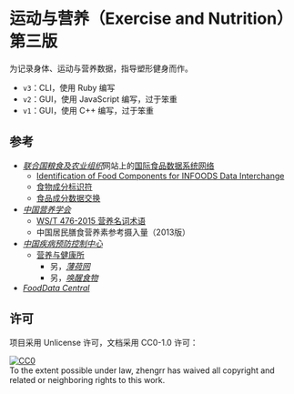 # 运动与营养（Exercise and Nutrition）第三版

为记录身体、运动与营养数据，指导塑形健身而作。

*   `v3`：CLI，使用 Ruby 编写
*   `v2`：GUI，使用 JavaScript 编写，过于笨重
*   `v1`：GUI，使用 C++ 编写，过于笨重

## 参考

*   [*联合国粮食及农业组织*](http://fao.org/)网站上的[国际食品数据系统网络](http://fao.org/infoods/)
    *   [Identification of Food Components for INFOODS Data Interchange](http://archive.unu.edu/unupress/unupbooks/80734e/80734E00.htm)
    *   [食物成分标识符](http://fao.org/infoods/infoods/standards-guidelines/food-component-identifiers-tagnames/)
    *   [食品成分数据交换](http://fao.org/infoods/infoods/standards-guidelines/international-interchange/)
*   [*中国营养学会*](https://cnsoc.org/)
    *   [WS/T 476-2015 营养名词术语](https://cnsoc.org/policys/)
    *   中国居民膳食营养素参考摄入量（2013版）
*   [*中国疾病预防控制中心*](http://www.chinacdc.cn/)
    *   [营养与健康所](http://www.chinanutri.cn/)
        *   另，[*薄荷网*](https://www.boohee.com/food/)
        *   另，[*唤醒食物*](http://www.foodwake.com/)
*   [*FoodData Central*](https://fdc.nal.usda.gov/)

## 许可

项目采用 Unlicense 许可，文档采用 CC0-1.0 许可：

<p xmlns:dct="https://purl.org/dc/terms/">
  <a rel="license"
     href="https://creativecommons.org/publicdomain/zero/1.0/">
    <img src="https://licensebuttons.net/p/zero/1.0/88x31.png" style="border-style: none;" alt="CC0" />
  </a>
  <br />
  To the extent possible under law,
  <span resource="[_:publisher]" rel="dct:publisher">
    <span property="dct:title">zhengrr</span></span>
  has waived all copyright and related or neighboring rights to this work.
</p>
